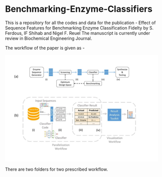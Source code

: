 # Benchmarking-Enzyme-Classifiers

This is a repository for all the codes and data for the publication - 
Effect of Sequence Features for Benchmarking Enzyme Classification Fidelty by S. Ferdous, IF Shihab and Nigel F. Reuel
The manuscript is currently under review in Biochemical Engineering Journal. 

The workflow of the paper is given as - 

<img src="graphical_abstract.jpg" alt="graphical_abstract" width="500"/>



There are two folders for two prescribed workflow. 
